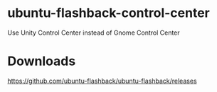 # ubuntu-flashback-control-center
Use Unity Control Center instead of Gnome Control Center

# Downloads
https://github.com/ubuntu-flashback/ubuntu-flashback/releases

